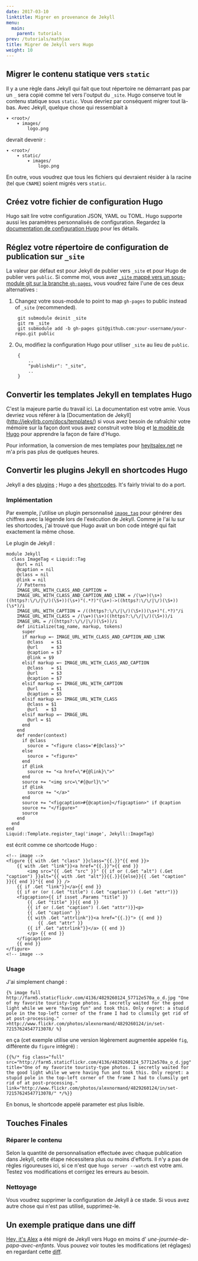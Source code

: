 ```yaml
---
date: 2017-03-10
linktitle: Migrer en provenance de Jekyll
menu:
  main:
    parent: tutorials
prev: /tutorials/mathjax
title: Migrer de Jekyll vers Hugo
weight: 10
---
```


## Migrer le contenu statique vers `static`
Il y a une règle dans Jekyll qui fait que tout répertoire ne démarrant pas par un `_` sera copié comme tel vers l'output du `_site`. Hugo conserve tout le contenu statique sous `static`. Vous devriez par conséquent migrer tout là-bas.
Avec Jekyll, quelque chose qui ressemblait à 

    ▾ <root>/
        ▾ images/
            logo.png

devrait devenir : 

    ▾ <root>/
        ▾ static/
            ▾ images/
                logo.png

En outre, vous voudrez que tous les fichiers qui devraient résider à la racine (tel que `CNAME`) soient migrés vers  `static`.

## Créez votre fichier de configuration Hugo
Hugo sait lire votre configuration JSON, YAML ou TOML. Hugo supporte aussi les paramètres personnalisés de configuration. Regardez la [documentation de configuration Hugo](/overview/configuration/) pour les détails.

## Réglez votre répertoire de configuration de publication sur `_site`
La valeur par défaut est pour Jekyll de publier vers `_site` et pour Hugo de publier vers `public`. Si comme moi, vous avez  [`_site` mappé vers un sous-module git sur la branche `gh-pages`](http://blog.blindgaenger.net/generate_github_pages_in_a_submodule.html), vous voudrez faire l'une de ces deux alternatives : 

1. Changez votre sous-module to point to map `gh-pages` to public instead of `_site` (recommended).

        git submodule deinit _site
        git rm _site
        git submodule add -b gh-pages git@github.com:your-username/your-repo.git public

2. Ou, modifiez la configuration Hugo pour utiliser `_site` au lieu de `public`.

        {
            ..
            "publishdir": "_site",
            ..
        }

## Convertir les templates Jekyll en templates Hugo

C'est la majeure partie du travail ici. La documentation est votre amie. Vous devriez vous référer à la [Documentation de Jekyll] (http://jekyllrb.com/docs/templates/) si vous avez besoin de rafraîchir votre mémoire sur la façon dont vous avez construit votre blog et [le modèle de Hugo](/layout/templates/) pour apprendre la façon de faire d'Hugo.

Pour information, la conversion de mes templates pour [heyitsalex.net](http://heyitsalex.net/) ne m'a pris pas plus de quelques heures.

## Convertir les plugins Jekyll en shortcodes Hugo
Jekyll a des [plugins](http://jekyllrb.com/docs/plugins/) ; Hugo a des [shortcodes](/doc/shortcodes/). It's fairly trivial to do a port.

### Implémentation
Par exemple, j'utilise un plugin personnalisé [`image_tag`](https://github.com/alexandre-normand/alexandre-normand/blob/74bb12036a71334fdb7dba84e073382fc06908ec/_plugins/image_tag.rb) pour générer des chiffres avec la légende lors de l'exécution de Jekyll. Comme je l'ai lu sur les shortcodes, j'ai trouvé que Hugo avait un bon code intégré qui fait exactement la même chose.

Le plugin de Jekyll :

    module Jekyll
      class ImageTag < Liquid::Tag
        @url = nil
        @caption = nil
        @class = nil
        @link = nil
        // Patterns
        IMAGE_URL_WITH_CLASS_AND_CAPTION =
        IMAGE_URL_WITH_CLASS_AND_CAPTION_AND_LINK = /(\w+)(\s+)((https?:\/\/|\/)(\S+))(\s+)"(.*?)"(\s+)->((https?:\/\/|\/)(\S+))(\s*)/i
        IMAGE_URL_WITH_CAPTION = /((https?:\/\/|\/)(\S+))(\s+)"(.*?)"/i
        IMAGE_URL_WITH_CLASS = /(\w+)(\s+)((https?:\/\/|\/)(\S+))/i
        IMAGE_URL = /((https?:\/\/|\/)(\S+))/i
        def initialize(tag_name, markup, tokens)
          super
          if markup =~ IMAGE_URL_WITH_CLASS_AND_CAPTION_AND_LINK
            @class   = $1
            @url     = $3
            @caption = $7
            @link = $9
          elsif markup =~ IMAGE_URL_WITH_CLASS_AND_CAPTION
            @class   = $1
            @url     = $3
            @caption = $7
          elsif markup =~ IMAGE_URL_WITH_CAPTION
            @url     = $1
            @caption = $5
          elsif markup =~ IMAGE_URL_WITH_CLASS
            @class = $1
            @url   = $3
          elsif markup =~ IMAGE_URL
            @url = $1
          end
        end
        def render(context)
          if @class
            source = "<figure class='#{@class}'>"
          else
            source = "<figure>"
          end
          if @link
            source += "<a href=\"#{@link}\">"
          end
          source += "<img src=\"#{@url}\">"
          if @link
            source += "</a>"
          end
          source += "<figcaption>#{@caption}</figcaption>" if @caption
          source += "</figure>"
          source
        end
      end
    end
    Liquid::Template.register_tag('image', Jekyll::ImageTag)

est écrit comme ce shortcode Hugo :

    <!-- image -->
    <figure {{ with .Get "class" }}class="{{.}}"{{ end }}>
        {{ with .Get "link"}}<a href="{{.}}">{{ end }}
            <img src="{{ .Get "src" }}" {{ if or (.Get "alt") (.Get "caption") }}alt="{{ with .Get "alt"}}{{.}}{{else}}{{ .Get "caption" }}{{ end }}"{{ end }} />
        {{ if .Get "link"}}</a>{{ end }}
        {{ if or (or (.Get "title") (.Get "caption")) (.Get "attr")}}
        <figcaption>{{ if isset .Params "title" }}
            {{ .Get "title" }}{{ end }}
            {{ if or (.Get "caption") (.Get "attr")}}<p>
            {{ .Get "caption" }}
            {{ with .Get "attrlink"}}<a href="{{.}}"> {{ end }}
                {{ .Get "attr" }}
            {{ if .Get "attrlink"}}</a> {{ end }}
            </p> {{ end }}
        </figcaption>
        {{ end }}
    </figure>
    <!-- image -->

### Usage
J'ai simplement changé : 

    {% image full http://farm5.staticflickr.com/4136/4829260124_57712e570a_o_d.jpg "One of my favorite touristy-type photos. I secretly waited for the good light while we were "having fun" and took this. Only regret: a stupid pole in the top-left corner of the frame I had to clumsily get rid of at post-processing." ->http://www.flickr.com/photos/alexnormand/4829260124/in/set-72157624547713078/ %}

en ça (cet exemple utilise une version légèrement augmentée appelée `fig`, différente du `figure` intégré) :

    {{%/* fig class="full" src="http://farm5.staticflickr.com/4136/4829260124_57712e570a_o_d.jpg" title="One of my favorite touristy-type photos. I secretly waited for the good light while we were having fun and took this. Only regret: a stupid pole in the top-left corner of the frame I had to clumsily get rid of at post-processing." link="http://www.flickr.com/photos/alexnormand/4829260124/in/set-72157624547713078/" */%}}

En bonus, le shortcode appelé parameter est plus lisible.

## Touches Finales
### Réparer le contenu

Selon la quantité de personnalisation effectuée avec chaque publication dans Jekyll, cette étape nécessitera plus ou moins d'efforts. Il n'y a pas de règles rigoureuses ici, si ce n'est que `hugo server --watch` est votre ami. Testez vos modifications et corrigez les erreurs au besoin.

### Nettoyage
Vous voudrez supprimer la configuration de Jekyll à ce stade. Si vous avez autre chose qui n'est pas utilisé, supprimez-le.

## Un exemple pratique dans une diff
[Hey, it's Alex](http://heyitsalex.net/) a été migré de Jekyll vers Hugo en moins d' _une-journée-de-papa-avec-enfants_. Vous pouvez voir toutes les modifications (et réglages) en regardant cette [diff](https://github.com/alexandre-normand/alexandre-normand/compare/869d69435bd2665c3fbf5b5c78d4c22759d7613a...b7f6605b1265e83b4b81495423294208cc74d610).
